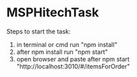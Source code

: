 # MSPHitechTask
Steps to start the task:
1) in terminal or cmd run "npm install"
2) after npm install run "npm start"
3) open browser and paste after npm start "http://localhost:3010/#/itemsForOrder"